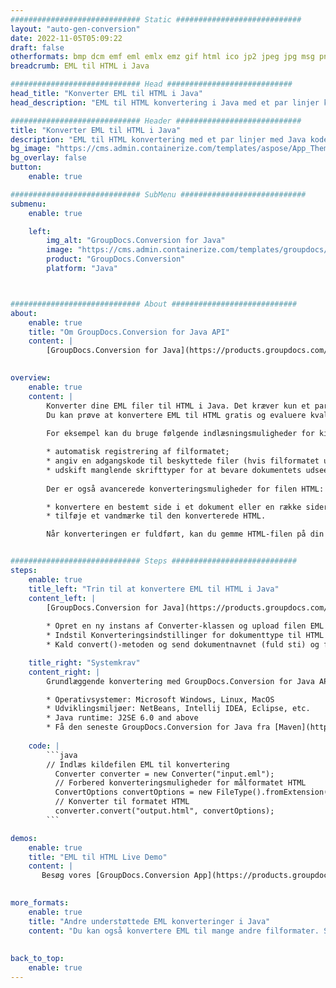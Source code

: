 ```yaml
---
############################# Static ############################
layout: "auto-gen-conversion"
date: 2022-11-05T05:09:22
draft: false
otherformats: bmp dcm emf eml emlx emz gif html ico jp2 jpeg jpg msg png psb psd svg svgz tga tif tiff webp wmf wmz
breadcrumb: EML til HTML i Java

############################# Head ############################
head_title: "Konverter EML til HTML i Java"
head_description: "EML til HTML konvertering i Java med et par linjer kode. Konverter over 160 filformater ved hjælp af GroupDocs dokumentkonverterings-API for Java"

############################# Header ############################
title: "Konverter EML til HTML i Java"
description: "EML til HTML konvertering med et par linjer med Java kode"
bg_image: "https://cms.admin.containerize.com/templates/aspose/App_Themes/V3/images/bg/header1.png"
bg_overlay: false
button:
    enable: true

############################# SubMenu ############################
submenu:
    enable: true

    left:
        img_alt: "GroupDocs.Conversion for Java"
        image: "https://cms.admin.containerize.com/templates/groupdocs/images/product-logos/90x90-noborder/groupdocs-conversion-java.png"
        product: "GroupDocs.Conversion"
        platform: "Java"



############################# About ############################
about:
    enable: true
    title: "Om GroupDocs.Conversion for Java API"
    content: |
        [GroupDocs.Conversion for Java](https://products.groupdocs.com/conversion/java/) er en avanceret filformatkonverterings-API til konvertering mellem populære billed- og dokumentformater såsom Microsoft Office, OpenDocument, PDF, HTML, e-mail, CAD. og meget mere med blot et par linjer kode. Den native API registrerer automatisk formaterne af de originale dokumenter og tilbyder mange muligheder for at tilpasse de konverterede dokumenter. Sammen med funktionen til at udtrække information fra et dokument, understøtter den også caching af konverteringsresultaterne til den lokale disk som standard. Enhver form for cachelagring kan dog understøttes ved at implementere de passende grænseflader - Amazon S3, Dropbox, Google Drive, Windows Azure, Reddis eller andre.
    

overview:
    enable: true
    content: |
        Konverter dine EML filer til HTML i Java. Det kræver kun et par linjer med Java kode på enhver platform efter eget valg, såsom Windows, Linux, macOS.
        Du kan prøve at konvertere EML til HTML gratis og evaluere kvaliteten af ​​konverteringsresultaterne. Sammen med simple filkonverteringsscripts kan du prøve mere sofistikerede muligheder for at indlæse EML-kildefilen og gemme HTML-outputtet. 
        
        For eksempel kan du bruge følgende indlæsningsmuligheder for kilden EML:

        * automatisk registrering af filformatet;
        * angiv en adgangskode til beskyttede filer (hvis filformatet understøtter det);
        * udskift manglende skrifttyper for at bevare dokumentets udseende.
        
        Der er også avancerede konverteringsmuligheder for filen HTML:

        * konvertere en bestemt side i et dokument eller en række sider;
        * tilføje et vandmærke til den konverterede HTML.

        Når konverteringen er fuldført, kan du gemme HTML-filen på din lokale filsti eller på et tredjepartslager såsom FTP, Amazon S3, Google Drive, Dropbox osv. Bemærk venligst - for at konvertere EML til HTML, behøver du ikke installere yderligere software, såsom MS Office, Open Office, Adobe Acrobat Reader osv.


############################# Steps ############################
steps:
    enable: true
    title_left: "Trin til at konvertere EML til HTML i Java"
    content_left: |
        [GroupDocs.Conversion for Java](https://products.groupdocs.com/conversion/java/) giver udviklere mulighed for nemt at konvertere EML fil til HTML med et par linjer kode.
        
        * Opret en ny instans af Converter-klassen og upload filen EML med den fulde sti
        * Indstil Konverteringsindstillinger for dokumenttype til HTML
        * Kald convert()-metoden og send dokumentnavnet (fuld sti) og formatet (HTML) som en parameter

    title_right: "Systemkrav"
    content_right: |
        Grundlæggende konvertering med GroupDocs.Conversion for Java API kan udføres med blot et par linjer kode. Vores API'er understøttes på alle større platforme og operativsystemer. Før du udfører koden nedenfor, skal du sørge for, at du har følgende forudsætninger installeret på dit system.

        * Operativsystemer: Microsoft Windows, Linux, MacOS
        * Udviklingsmiljøer: NetBeans, Intellij IDEA, Eclipse, etc.
        * Java runtime: J2SE 6.0 and above
        * Få den seneste GroupDocs.Conversion for Java fra [Maven](https://repository.groupdocs.com/webapp/#/artifacts/browse/tree/General/repo/com/groupdocs/groupdocs-conversion)
         
    code: |
        ```java    
        // Indlæs kildefilen EML til konvertering
          Converter converter = new Converter("input.eml");
          // Forbered konverteringsmuligheder for målformatet HTML
          ConvertOptions convertOptions = new FileType().fromExtension("html").getConvertOptions();
          // Konverter til formatet HTML
          converter.convert("output.html", convertOptions);
        ```

demos:
    enable: true
    title: "EML til HTML Live Demo"
    content: |
       Besøg vores [GroupDocs.Conversion App](https://products.groupdocs.app/conversion/family) websted, og prøv EML til HTML konvertering nu. Den gratis demo har følgende fordele
          

more_formats:
    enable: true
    title: "Andre understøttede EML konverteringer i Java"
    content: "Du kan også konvertere EML til mange andre filformater. Se venligst listen nedenfor."
       
       
back_to_top:
    enable: true
---
```

